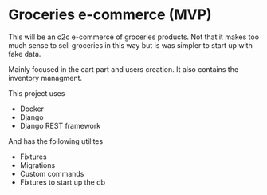 # Groceries e-commerce (MVP)
This will be an c2c e-commerce of groceries products. Not that it makes
too much sense to sell groceries in this way but is was simpler to start
up with fake data.

Mainly focused in the cart part and users creation. It also contains the
inventory managment.

This project uses
 - Docker
 - Django
 - Django REST framework

And has the following utilites
 - Fixtures
 - Migrations
 - Custom commands
 - Fixtures to start up the db